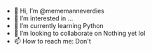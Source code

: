 - 👋 Hi, I’m @mememanneverdies
- 👀 I’m interested in ...
- 🌱 I’m currently learning Python
- 💞️ I’m looking to collaborate on Nothing yet lol
- 📫 How to reach me: Don't

<!---
mememanneverdies/mememanneverdies is a ✨ special ✨ repository because its `README.md` (this file) appears on your GitHub profile.
You can click the Preview link to take a look at your changes.
--->
